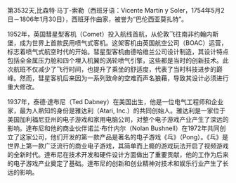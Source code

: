 第3532天,比森特·马丁-索勒（西班牙语：Vicente Martín y Soler，1754年5月2日－1806年1月30日），西班牙作曲家，被誉为“巴伦西亚莫扎特”。

1952年，英国彗星型客机（Comet）投入航线首航，从伦敦飞往南非约翰内斯堡，成为世界上首款民用喷气式客机。这架客机由英国航空公司（BOAC）运营，标志着喷气式航空时代的开始。彗星型客机由德哈维兰公司设计制造，其设计特点包括全金属压力舱和四个埋入机翼的涡轮喷气引擎，这些都是当时的创新技术。此次航班不仅减少了飞行时间，也提升了乘坐的舒适度，代表了当时科技进步的巅峰。然而，彗星客机后来因为一系列致命的空难而声名狼藉，导致其设计必须进行重大修改。



1937年，泰德·達布尼（Ted Dabney）在美国出生，他是一位电气工程师和企业家，最为人熟知的身份是雅达利（Atari, Inc.）的共同创始人。雅达利是一家位于美国加利福尼亚州的电子游戏和家用电脑公司，对整个电子游戏产业产生了深远的影响。達布尼和他的商业伙伴诺兰·布什内尔（Nolan Bushnell）在1972年共同创立了这家公司，他们开发的第一款产品是著名的电子游戏《乓》（Pong）。《乓》是世界上第一款广泛流行的商业电子游戏，其简单而上瘾的游戏玩法开启了视频游戏的全新时代。達布尼在技术开发和硬件设计方面做出了重要贡献，他的工作为后来的电子游戏产业奠定了基础。達布尼的创新和创业精神对技术和娱乐行业产生了长远的影响。
